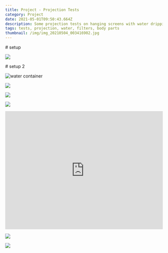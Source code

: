 ```yaml
---
title: Project - Projection Tests
category: Project
date: 2021-05-01T09:50:43.664Z
description: Some projection tests on hanging screens with water dripping.
tags: tests, projection, water, filters, body parts
thumbnail: /img/img_20210504_003416902.jpg
---
```

\# setup

![](/img/img_20210504_000138187.jpg)

\# setup 2

![](/img/img_20210503_235636778.jpg "water container")

![](/img/img_20210504_002719108.jpg)

![](/img/img_20210504_002453582.jpg)

![](/img/img_20210504_002942135.jpg)

<div style="padding:75% 0 0 0;position:relative;"><iframe src="https://player.vimeo.com/video/544997584?badge=0&amp;autopause=0&amp;player_id=0&amp;app_id=58479" frameborder="0" allow="autoplay; fullscreen; picture-in-picture" allowfullscreen style="position:absolute;top:0;left:0;width:100%;height:100%;" title="dripping images crying images screen"></iframe></div><script src="https://player.vimeo.com/api/player.js"></script>

![](/img/img_20210504_003507482.jpg)

![](/img/img_20210504_003416902.jpg)